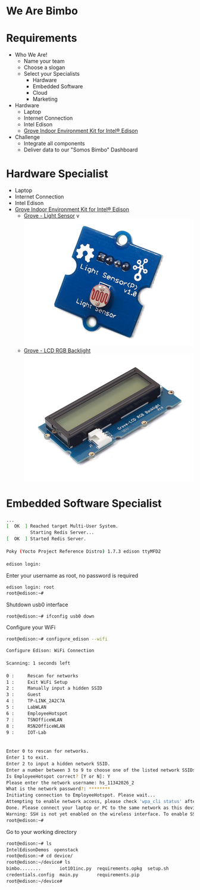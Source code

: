 # We Are Bimbo

# Requirements

- Who We Are!
  - Name your team
  - Choose a slogan
  - Select your Specialists
    - Hardware
    - Embedded Software
    - Cloud
    - Marketing
- Hardware
  - Laptop
  - Internet Connection
  - Intel Edison 
  - [Grove Indoor Environment Kit for Intel® Edison](https://www.seeedstudio.com/item_detail.html?p_id=2427)
- Challenge
  - Integrate all components
  - Deliver data to our "Somos Bimbo" Dashboard

# Hardware Specialist

- Laptop
- Internet Connection
- Intel Edison
- [Grove Indoor Environment Kit for Intel® Edison](https://www.seeedstudio.com/item_detail.html?p_id=2427)
  - [Grove - Light Sensor](http://www.seeedstudio.com/wiki/Grove_-_Light_Sensor)
    v![](https://raw.githubusercontent.com/SeeedDocument/Grove_Light_Sensor/master/images/cover.jpg)
  - [Grove - LCD RGB Backlight](http://www.seeedstudio.com/wiki/Grove_-_LCD_RGB_Backlight)
    ![](https://raw.githubusercontent.com/SeeedDocument/Grove_LCD_RGB_Backlight/master/images/intro.jpg)

# Embedded Software Specialist


```sh
...
[  OK  ] Reached target Multi-User System.
         Starting Redis Server...
[  OK  ] Started Redis Server.

Poky (Yocto Project Reference Distro) 1.7.3 edison ttyMFD2

edison login: 
```

Enter your username as root, no password is required

```sh
edison login: root
root@edison:~# 
```

Shutdown usb0 interface

```
root@edison:~# ifconfig usb0 down
```

Configure your WiFi

```sh
root@edison:~# configure_edison --wifi
```

```sh
Configure Edison: WiFi Connection

Scanning: 1 seconds left

0 :     Rescan for networks
1 :     Exit WiFi Setup
2 :     Manually input a hidden SSID
3 :     Guest
4 :     TP-LINK_2A2C7A
5 :     LabWLAN
6 :     EmployeeHotspot
7 :     TSNOfficeWLAN
8 :     RSN2OfficeWLAN
9 :     IOT-Lab


Enter 0 to rescan for networks.
Enter 1 to exit.
Enter 2 to input a hidden network SSID.
Enter a number between 3 to 9 to choose one of the listed network SSIDs: 6
Is EmployeeHotspot correct? [Y or N]: Y
Please enter the network username: hs_11342026_2
What is the network password?: ********
Initiating connection to EmployeeHotspot. Please wait...
Attempting to enable network access, please check 'wpa_cli status' after a minute to confirm.
Done. Please connect your laptop or PC to the same network as this device and go to http://10.170.32.8 or http://edison.local in your browser.
Warning: SSH is not yet enabled on the wireless interface. To enable SSH access to this device via wireless run configure_edison --password first.
root@edison:~# 
```

Go to your working directory

```sh
root@edison:~# ls
IntelEdisonDemos  openstack
root@edison:~# cd device/
root@edison:~/device# ls
bimbo........       iot101inc.py  requirements.opkg  setup.sh
credentials.config  main.py       requirements.pip
root@edison:~/device# 
```


